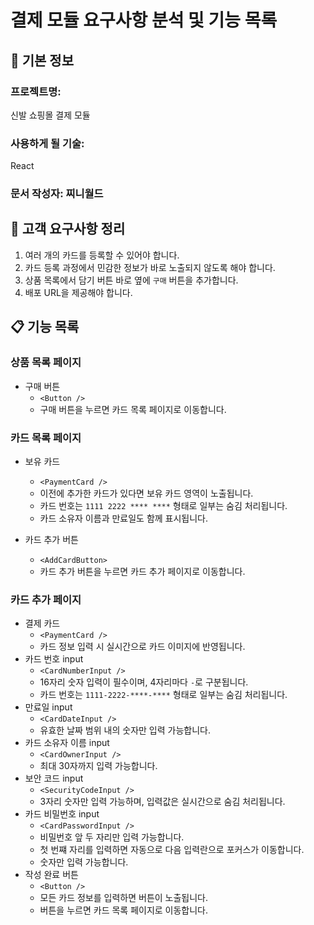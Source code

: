 # 결제 모듈 요구사항 분석 및 기능 목록

## 📌 기본 정보

### 프로젝트명:

신발 쇼핑몰 결제 모듈

### 사용하게 될 기술:

React

### 문서 작성자: 찌니월드

## 📝 고객 요구사항 정리

1. 여러 개의 카드를 등록할 수 있어야 합니다.
2. 카드 등록 과정에서 민감한 정보가 바로 노출되지 않도록 해야 합니다.
3. 상품 목록에서 담기 버튼 바로 옆에 `구매` 버튼을 추가합니다.
4. 배포 URL을 제공해야 합니다.

## 📋 기능 목록

### 상품 목록 페이지

- 구매 버튼
  - `<Button />`
  - 구매 버튼을 누르면 카드 목록 페이지로 이동합니다.

### 카드 목록 페이지

- 보유 카드

  - `<PaymentCard />`
  - 이전에 추가한 카드가 있다면 보유 카드 영역이 노출됩니다.
  - 카드 번호는 `1111 2222 **** ****` 형태로 일부는 숨김 처리됩니다.
  - 카드 소유자 이름과 만료일도 함께 표시됩니다.

- 카드 추가 버튼
  - `<AddCardButton>`
  - 카드 추가 버튼을 누르면 카드 추가 페이지로 이동합니다.

### 카드 추가 페이지

- 결제 카드
  - `<PaymentCard />`
  - 카드 정보 입력 시 실시간으로 카드 이미지에 반영됩니다.
- 카드 번호 input
  - `<CardNumberInput />`
  - 16자리 숫자 입력이 필수이며, 4자리마다 `-`로 구분됩니다.
  - 카드 번호는 `1111-2222-****-****` 형태로 일부는 숨김 처리됩니다.
- 만료일 input
  - `<CardDateInput />`
  - 유효한 날짜 범위 내의 숫자만 입력 가능합니다.
- 카드 소유자 이름 input
  - `<CardOwnerInput />`
  - 최대 30자까지 입력 가능합니다.
- 보안 코드 input
  - `<SecurityCodeInput />`
  - 3자리 숫자만 입력 가능하며, 입력값은 실시간으로 숨김 처리됩니다.
- 카드 비밀번호 input
  - `<CardPasswordInput />`
  - 비밀번호 앞 두 자리만 입력 가능합니다.
  - 첫 번쨰 자리를 입력하면 자동으로 다음 입력란으로 포커스가 이동합니다.
  - 숫자만 입력 가능합니다.
- 작성 완료 버튼
  - `<Button />`
  - 모든 카드 정보를 입력하면 버튼이 노출됩니다.
  - 버튼을 누르면 카드 목록 페이지로 이동합니다.
